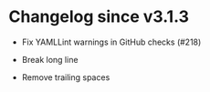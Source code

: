 # Changelog since v3.1.3
- Fix YAMLLint warnings in GitHub checks (#218)

* Break long line

* Remove trailing spaces 
